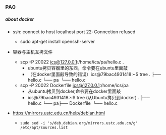 ### PA0

##### about docker

- ssh: connect to host localhost port 22: Connection refused

  - sudo apt-get install openssh-server

- 容器与主机互拷文件
  - scp -P 20022 ics@127.0.0.1:/home/ics/pa/hello.c .
    - ubuntu拷贝容器里的东西，命令要在ubuntu里面敲
    - （在docker里面敲导致的错误）ics@79bac4931418:~$ tree
      .
      ├── hello.c
      └── pa
      ​        └── hello.c
  - scp -P 20022 Dockerfile ics@127.0.0.1:/home/ics/pa
    - 从ubuntu拷贝到docker,命令要在docker里面敲
    - ics@79bac4931418:~$ tree  (从Ubuntu拷贝到docker)
      .
      ├── hello.c
      └── pa
      ​        ├── Dockerfile
      ​        └── hello.c

- https://mirrors.ustc.edu.cn/help/debian.html

  - ```shell
    sudo sed -i 's/deb.debian.org/mirrors.ustc.edu.cn/g' /etc/apt/sources.list
    ```
